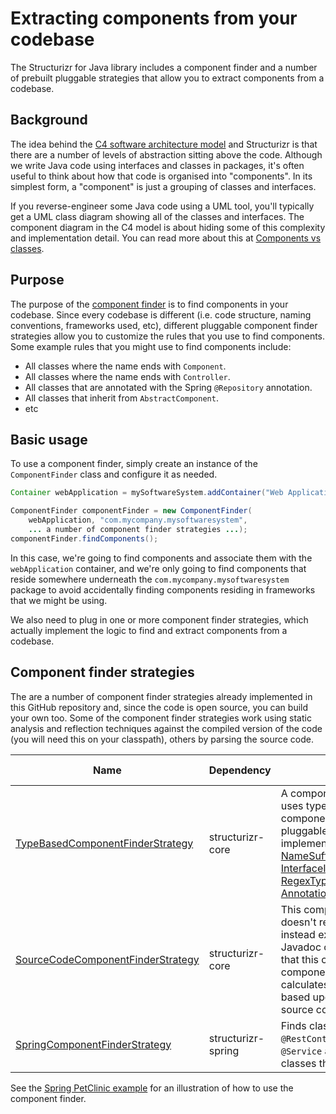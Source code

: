 # Extracting components from your codebase

The Structurizr for Java library includes a component finder and a number of prebuilt pluggable strategies that allow you to extract components from a codebase.

## Background

The idea behind the [C4 software architecture model](https://structurizr.com/help/c4) and Structurizr is that there are a number of levels of abstraction sitting above the code. Although we write Java code using interfaces and classes in packages, it's often useful to think about how that code is organised into "components". In its simplest form, a "component" is just a grouping of classes and interfaces.

If you reverse-engineer some Java code using a UML tool, you'll typically get a UML class diagram showing all of the classes and interfaces. The component diagram in the C4 model is about hiding some of this complexity and implementation detail. You can read more about this at [Components vs classes](https://structurizr.com/help/components-vs-classes).

## Purpose

The purpose of the [component finder](https://github.com/structurizr/java/blob/master/structurizr-core/src/com/structurizr/componentfinder/ComponentFinder.java) is to find components in your codebase. Since every codebase is different (i.e. code structure, naming conventions, frameworks used, etc), different pluggable component finder strategies allow you to customize the rules that you use to find components.
Some example rules that you might use to find components include:

- All classes where the name ends with ```Component```.
- All classes where the name ends with ```Controller```.
- All classes that are annotated with the Spring ```@Repository``` annotation.
- All classes that inherit from ```AbstractComponent```.
- etc

## Basic usage

To use a component finder, simply create an instance of the ```ComponentFinder``` class and configure it as needed.

```java
Container webApplication = mySoftwareSystem.addContainer("Web Application", "Description", "Apache Tomcat 7.x");

ComponentFinder componentFinder = new ComponentFinder(
    webApplication, "com.mycompany.mysoftwaresystem",
    ... a number of component finder strategies ...);
componentFinder.findComponents();
```

In this case, we're going to find components and associate them with the ```webApplication``` container, and we're only going to find components that reside somewhere underneath the ```com.mycompany.mysoftwaresystem``` package to avoid accidentally finding components residing in frameworks that we might be using.

We also need to plug in one or more component finder strategies, which actually implement the logic to find and extract components from a codebase.

## Component finder strategies

The are a number of component finder strategies already implemented in this GitHub repository and, since the code is open source, you can build your own too. Some of the component finder strategies work using static analysis and reflection techniques against the compiled version of the code (you will need this on your classpath), others by parsing the source code.

Name | Dependency | Description | Extracted from
---- | ---------- | ----------- | --------------
[TypeBasedComponentFinderStrategy](https://github.com/structurizr/java/blob/master/structurizr-core/src/com/structurizr/componentfinder/TypeBasedComponentFinderStrategy.java) | structurizr-core | A component finder strategy that uses type information to find components, based upon a number of pluggable TypeMatcher implementations (e.g. [NameSuffixTypeMatcher](https://github.com/structurizr/java/blob/master/structurizr-core/src/com/structurizr/componentfinder/NameSuffixTypeMatcher.java), [InterfaceImplementationTypeMatcher](https://github.com/structurizr/java/blob/master/structurizr-core/src/com/structurizr/componentfinder/InterfaceImplementationTypeMatcher.java), [RegexTypeMatcher](https://github.com/structurizr/java/blob/master/structurizr-core/src/com/structurizr/componentfinder/RegexTypeMatcher.java) and [AnnotationTypeMatcher](https://github.com/structurizr/java/blob/master/structurizr-core/src/com/structurizr/componentfinder/AnnotationTypeMatcher.java)). | Compiled bytecode
[SourceCodeComponentFinderStrategy](https://github.com/structurizr/java/blob/master/structurizr-core/src/com/structurizr/componentfinder/SourceCodeComponentFinderStrategy.java) | structurizr-core | This component finder strategy doesn't really find components, it instead extracts the top-level Javadoc comment from the code so that this can be added to existing component definitions. It also calculates the size of components, based upon the number of lines of source code. | Source code
[SpringComponentFinderStrategy](https://github.com/structurizr/java/blob/master/structurizr-spring/src/com/structurizr/componentfinder/SpringComponentFinderStrategy.java) | structurizr-spring | Finds classes annotated ```@Controller```, ```@RestController```, ```@Component```, ```@Service``` and ```@Repository```, plus classes that extend ```JpaRepository```. | Compiled bytecode

See the [Spring PetClinic example](spring-petclinic.md) for an illustration of how to use the component finder.